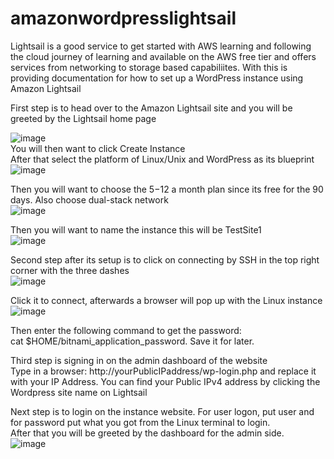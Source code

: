 # amazonwordpresslightsail
Lightsail is a good service to get started with AWS learning and following the cloud journey of learning and available on the AWS free tier and offers services from networking to storage based capabiliites. With this is providing documentation for how to set up a WordPress instance using Amazon Lightsail  

First step is to head over to the Amazon Lightsail site and you will be greeted by the Lightsail home page  

![image](https://github.com/user-attachments/assets/cd7d4f61-145d-4529-ba3d-9fb45a200409)  
You will then want to click Create Instance  
After that select the platform of Linux/Unix and WordPress as its blueprint  
![image](https://github.com/user-attachments/assets/1650fead-da5f-4cb9-b1f8-fb3d305966f2)  

Then you will want to choose the $5-$12 a month plan since its free for the 90 days. Also choose dual-stack network  
![image](https://github.com/user-attachments/assets/0699006f-410b-4072-834e-5b272f862a69)  

Then you will want to name the instance this will be TestSite1  
![image](https://github.com/user-attachments/assets/ea7cbaa6-3b44-4526-ac34-a7c1c9c6f23f)  

Second step after its setup is to click on connecting by SSH in the top right corner with the three dashes  
![image](https://github.com/user-attachments/assets/c0aa92f3-8c1f-4279-b89d-72c1730c9876)  

Click it to connect, afterwards a browser will pop up with the Linux instance  
![image](https://github.com/user-attachments/assets/c72d39e4-d70d-4cc0-ba31-f15c57029749)  

Then enter the following command to get the password:  
cat $HOME/bitnami_application_password. Save it for later.  

Third step is signing in on the admin dashboard of the website  
Type in a browser: http://yourPublicIPaddress/wp-login.php and replace it with your IP Address. You can find your Public IPv4 address by clicking the Wordpress site name on Lightsail  

Next step is to login on the instance website. For user logon, put user and for password put what you got from the Linux terminal to login.  
After that you will be greeted by the dashboard for the admin side.  
![image](https://github.com/user-attachments/assets/6001b906-7713-4bd5-a20b-563084bde7bb)  


